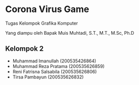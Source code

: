 # Corona Virus Game

Tugas Kelompok Grafika Komputer <p>
Yang diampu oleh Bapak Muis Muhtadi, S.T., M.T., M.Sc, Ph.D

## Kelompok 2
* Muhammad Imanullah      (200535426864)
* Muhammad Reza Pratama   (200535626859)
* Reni Fatrisna Salsabila (200535626806)
* Tirsa Pambayun          (200535626832)
